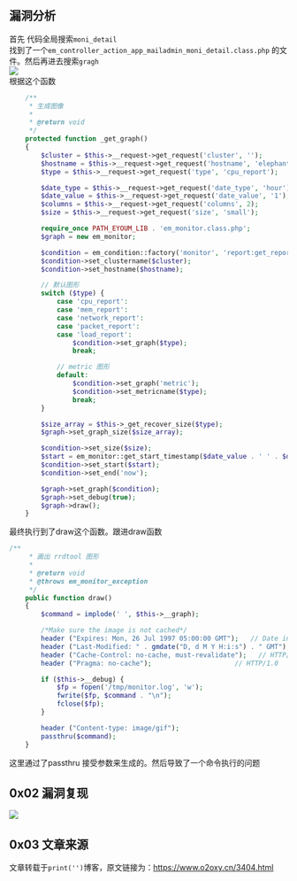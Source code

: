 漏洞分析
----

首先 代码全局搜索`moni_detail`  
找到了一个`em_controller_action_app_mailadmin_moni_detail.class.php` 的文件。然后再进去搜索`gragh`  
[![](https://shs3.b.qianxin.com/attack_forum/2021/04/attach-a30be9e8a8fe92f110327d28e18b880944c62ee4.png)](https://shs3.b.qianxin.com/attack_forum/2021/04/attach-a30be9e8a8fe92f110327d28e18b880944c62ee4.png)  
根据这个函数

```php
    /**         
     * 生成图像 
     *          
     * @return void
     */
    protected function _get_graph()
    {   
        $cluster = $this->__request->get_request('cluster', '');
        $hostname = $this->__request->get_request('hostname', 'elephant110');
        $type = $this->__request->get_request('type', 'cpu_report'); 

        $date_type = $this->__request->get_request('date_type', 'hour');
        $date_value = $this->__request->get_request('date_value', '1');
        $columns = $this->__request->get_request('columns', 2);
        $size = $this->__request->get_request('size', 'small');

        require_once PATH_EYOUM_LIB . 'em_monitor.class.php';
        $graph = new em_monitor;

        $condition = em_condition::factory('monitor', 'report:get_report');
        $condition->set_clustername($cluster);
        $condition->set_hostname($hostname);

        // 默认图形
        switch ($type) {
            case 'cpu_report':
            case 'mem_report':
            case 'network_report':
            case 'packet_report':
            case 'load_report':
                $condition->set_graph($type);
                break;

            // metric 图形
            default:
                $condition->set_graph('metric');
                $condition->set_metricname($type);
                break;
        }

        $size_array = $this->_get_recover_size($type);
        $graph->set_graph_size($size_array);

        $condition->set_size($size);
        $start = em_monitor::get_start_timestamp($date_value . ' ' . $date_type);
        $condition->set_start($start);
        $condition->set_end('now');

        $graph->set_graph($condition);
        $graph->set_debug(true);
        $graph->draw();
    }
```

最终执行到了draw这个函数。跟进draw函数

```php
/**
     * 画出 rrdtool 图形 
     * 
     * @return void
     * @throws em_monitor_exception
     */
    public function draw()
    {
        $command = implode(' ', $this->__graph);

        /*Make sure the image is not cached*/
        header ("Expires: Mon, 26 Jul 1997 05:00:00 GMT");   // Date in the past
        header ("Last-Modified: " . gmdate("D, d M Y H:i:s") . " GMT"); // always modified
        header ("Cache-Control: no-cache, must-revalidate");   // HTTP/1.1
        header ("Pragma: no-cache");                     // HTTP/1.0

        if ($this->__debug) {
            $fp = fopen('/tmp/monitor.log', 'w');
            fwrite($fp, $command . "\n");
            fclose($fp);
        }

        header ("Content-type: image/gif");
        passthru($command);
    }
```

这里通过了passthru 接受参数来生成的。然后导致了一个命令执行的问题

0x02 漏洞复现
---------

[![](https://shs3.b.qianxin.com/attack_forum/2021/04/attach-9d8b0f7a5a8a7371f990b8f99c02d4768b1c06f6.png)](https://shs3.b.qianxin.com/attack_forum/2021/04/attach-9d8b0f7a5a8a7371f990b8f99c02d4768b1c06f6.png)

0x03 文章来源
---------

文章转载于`print('')`博客，原文链接为：<https://www.o2oxy.cn/3404.html>